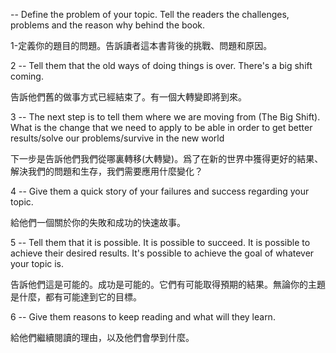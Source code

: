 -- Define the problem of your topic. Tell the readers the challenges,
problems and the reason why behind the book.

1-定義你的題目的問題。告訴讀者這本書背後的挑戰、問題和原因。

2 -- Tell them that the old ways of doing things is over. There's a big
shift coming.

告訴他們舊的做事方式已經結束了。有一個大轉變即將到來。

3 -- The next step is to tell them where we are moving from (The Big
Shift). What is the change that we need to apply to be able in order to
get better results/solve our problems/survive in the new world

下一步是告訴他們我們從哪裏轉移(大轉變)。爲了在新的世界中獲得更好的結果、解決我們的問題和生存，我們需要應用什麼變化？

4 -- Give them a quick story of your failures and success regarding your
topic.

給他們一個關於你的失敗和成功的快速故事。

5 -- Tell them that it is possible. It is possible to succeed. It is
possible to achieve their desired results. It's possible to achieve the
goal of whatever your topic is.

告訴他們這是可能的。成功是可能的。它們有可能取得預期的結果。無論你的主題是什麼，都有可能達到它的目標。

6 -- Give them reasons to keep reading and what will they learn.

給他們繼續閱讀的理由，以及他們會學到什麼。
